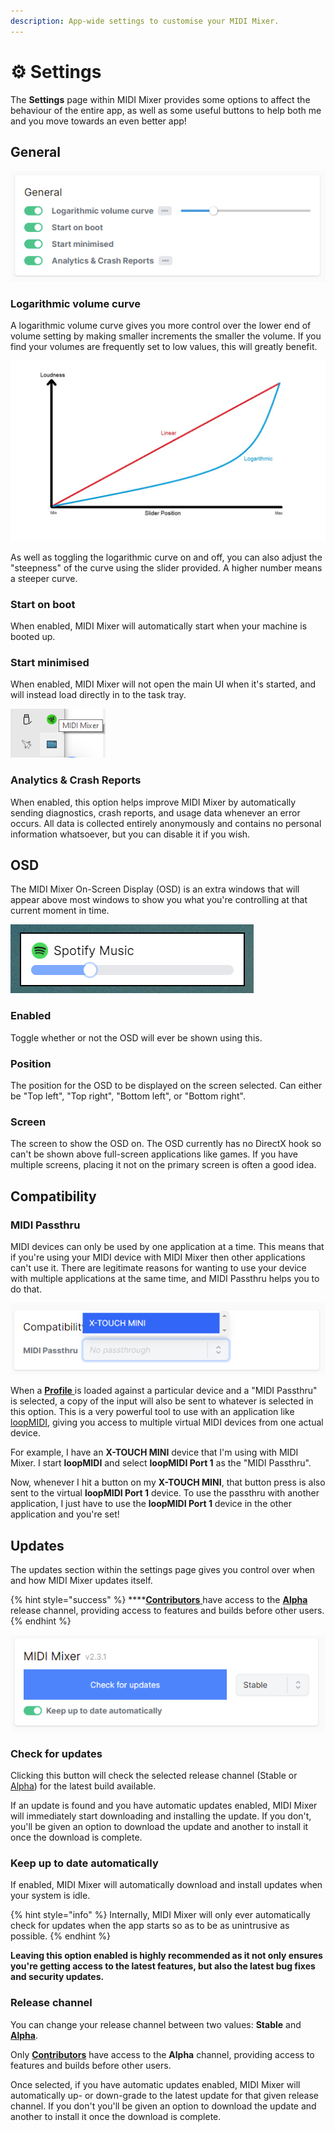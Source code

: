 ```yaml
---
description: App-wide settings to customise your MIDI Mixer.
---
```


# ⚙ Settings

The **Settings** page within MIDI Mixer provides some options to affect the behaviour of the entire app, as well as some useful buttons to help both me and you move towards an even better app!

## General

![The &quot;General&quot; settings on the Settings page](.gitbook/assets/image%20%2820%29.png)

### Logarithmic volume curve

A logarithmic volume curve gives you more control over the lower end of volume setting by making smaller increments the smaller the volume. If you find your volumes are frequently set to low values, this will greatly benefit.

![A logarithmic volume curve compared to a non-logarithmic \(linear\) volume curve](.gitbook/assets/image%20%2827%29.png)

As well as toggling the logarithmic curve on and off, you can also adjust the "steepness" of the curve using the slider provided. A higher number means a steeper curve.

### Start on boot

When enabled, MIDI Mixer will automatically start when your machine is booted up.

### Start minimised

When enabled, MIDI Mixer will not open the main UI when it's started, and will instead load directly in to the task tray.

![MIDI Mixer in the task tray](.gitbook/assets/image%20%2819%29.png)

### Analytics & Crash Reports

When enabled, this option helps improve MIDI Mixer by automatically sending diagnostics, crash reports, and usage data whenever an error occurs. All data is collected entirely anonymously and contains no personal information whatsoever, but you can disable it if you wish.

## OSD

The MIDI Mixer On-Screen Display \(OSD\) is an extra windows that will appear above most windows to show you what you're controlling at that current moment in time.

![An example OSD showing the current volume of the Spotify application](.gitbook/assets/image%20%2828%29.png)

### Enabled

Toggle whether or not the OSD will ever be shown using this.

### Position

The position for the OSD to be displayed on the screen selected. Can either be "Top left", "Top right", "Bottom left", or "Bottom right".

### Screen

The screen to show the OSD on. The OSD currently has no DirectX hook so can't be shown above full-screen applications like games. If you have multiple screens, placing it not on the primary screen is often a good idea.

## Compatibility

### MIDI Passthru

MIDI devices can only be used by one application at a time. This means that if you're using your MIDI device with MIDI Mixer then other applications can't use it. There are legitimate reasons for wanting to use your device with multiple applications at the same time, and MIDI Passthru helps you to do that.

![Selecting the &quot;X-TOUCH MINI&quot; device](.gitbook/assets/image%20%2821%29.png)

When a [**Profile** ](terminology.md#profiles)is loaded against a particular device and a "MIDI Passthru" is selected, a copy of the input will also be sent to whatever is selected in this option. This is a very powerful tool to use with an application like [loopMIDI](https://www.tobias-erichsen.de/software/loopmidi.html), giving you access to multiple virtual MIDI devices from one actual device.

For example, I have an **X-TOUCH MINI** device that I'm using with MIDI Mixer. I start **loopMIDI** and select **loopMIDI Port 1** as the "MIDI Passthru".

Now, whenever I hit a button on my **X-TOUCH MINI**, that button press is also sent to the virtual **loopMIDI Port 1** device. To use the passthru with another application, I just have to use the **loopMIDI Port 1** device in the other application and you're set!

## Updates

The updates section within the settings page gives you control over when and how MIDI Mixer updates itself.

{% hint style="success" %}
\*\*\*\*[**Contributors** ](accounts/contribution.md)have access to the [**Alpha** ](accounts/contribution.md#what-do-i-get)release channel, providing access to features and builds before other users.
{% endhint %}

![The MIDI Mixer updates section of the Settings page](.gitbook/assets/image%20%2824%29.png)

### Check for updates

Clicking this button will check the selected release channel \(Stable or [Alpha](accounts/contribution.md)\) for the latest build available.

If an update is found and you have automatic updates enabled, MIDI Mixer will immediately start downloading and installing the update. If you don't, you'll be given an option to download the update and another to install it once the download is complete.

### Keep up to date automatically

If enabled, MIDI Mixer will automatically download and install updates when your system is idle.

{% hint style="info" %}
Internally, MIDI Mixer will only ever automatically check for updates when the app starts so as to be as unintrusive as possible.
{% endhint %}

**Leaving this option enabled is highly recommended as it not only ensures you're getting access to the latest features, but also the latest bug fixes and security updates.**

### **Release channel**

You can change your release channel between two values: **Stable** and [**Alpha**](accounts/contribution.md).

Only [**Contributors**](accounts/contribution.md) have access to the **Alpha** channel, providing access to features and builds before other users.

Once selected, if you have automatic updates enabled, MIDI Mixer will automatically up- or down-grade to the latest update for that given release channel. If you don't you'll be given an option to download the update and another to install it once the download is complete.

